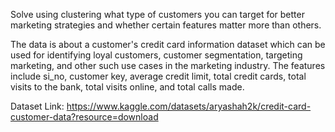 Solve using clustering what type of customers you can target for better marketing strategies and whether certain features matter more than others.

The data is about a customer's credit card information dataset which can be used for identifying loyal customers, customer segmentation, targeting marketing, and other such use cases in the marketing industry. The features include si_no, customer key, average credit limit, total credit cards, total visits to the bank, total visits online, and total calls made.

Dataset Link: https://www.kaggle.com/datasets/aryashah2k/credit-card-customer-data?resource=download
